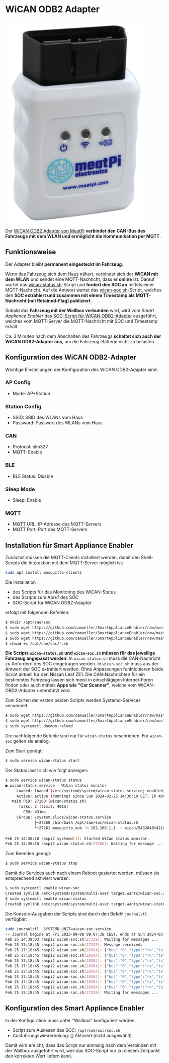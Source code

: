 # WiCAN ODB2 Adapter

![meatPi](../../pics/meatPi.png)

Der [WiCAN ODB2 Adapter von MeatPi](https://www.meatpi.com/products/wican) **verbindet den CAN-Bus des Fahrzeugs mit dem WLAN und ermöglicht die Kommunikation per MQTT**.

## Funktionsweise
Der Adapter bleibt **permanent eingesteckt im Fahrzeug**.

Wenn das Fahrzeug sich dem Haus nähert, verbindet sich der **WiCAN mit dem WLAN** und sendet eine MQTT-Nachticht, dass er **online** ist. Darauf wartet das [wican-status.sh](https://github.com/camueller/SmartApplianceEnabler/raw/master/run/soc/wican/wican-status.sh)-Script und **fordert den SOC an** mittels einer MQTT-Nachricht. Auf die Antwort wartet das [wican-soc.sh](https://github.com/camueller/SmartApplianceEnabler/raw/master/run/soc/wican/wican-soc.sh)-Script, welches den **SOC extrahiert und zusammen mit einem Timestamp als MQTT-Nachricht (mit Retained-Flag) publiziert**.

Sobald das **Fahrzeug mit der Wallbox verbunden** wird, wird vom *Smart Appliance Enabler* das [SOC-Script für WiCAN ODB2-Adapter](https://github.com/camueller/SmartApplianceEnabler/raw/master/run/soc/wican/soc.sh) ausgeführt, welches vom MQTT-Server die MQTT-Nachricht mit SOC und Timestamp erhält.

Ca. 3 Minuten nach dem Abschalten des Fahrzeugs **schaltet sich auch der WiCAN ODB2-Adapter aus**, um die Fahrzeug-Batterie nicht zu belasten.

## Konfiguration des WiCAN ODB2-Adapter

Wichtige Einstellungen der Konfiguration des WiCAN ODB2-Adapter sind:

### AP Config
- Mode: AP+Station

### Station Config
- SSID: SSID des WLANs vom Haus
- Password: Passwort des WLANs vom Haus

### CAN
- Protocol: elm327
- MQTT: Enable

### BLE
- BLE Status: Disable

### Sleep Mode
- Sleep: Enable

### MQTT
- MQTT URL: IP-Adresse des MQTT-Servers
- MQTT Port: Port des MQTT-Servers

## Installation für Smart Appliance Enabler

Zunächst müssen die MQTT-Clients installiert werden, damit den Shell-Scripts die Interaktion mit dem MQTT-Server möglich ist:

```bash
sudo apt install mosquitto-clients
```
Die  Installation

- des Scripts für das Monitoring des WiCAN-Status
- des Scripts zum Abruf des SOC
- SOC-Script für WiCAN ODB2-Adapter

erfolgt mit folgenden Befehlen:

```bash
$ mkdir /opt/sae/soc
$ sudo wget https://github.com/camueller/SmartApplianceEnabler/raw/master/run/soc/wican/wican-status.sh -P /opt/sae/soc
$ sudo wget https://github.com/camueller/SmartApplianceEnabler/raw/master/run/soc/wican/wican-soc.sh -P /opt/sae/soc
$ sudo wget https://github.com/camueller/SmartApplianceEnabler/raw/master/run/soc/wican/soc.sh -P /opt/sae/soc
$ chmod +x /opt/sae/soc/*.sh
```

**Die Scripts `wican-status.sh` und `wican-soc.sh` müssen für das jeweilige Fahrzeug angepasst werden**: In `wican-status.sh` muss die CAN-Nachricht zu Anfordern des SOC eingetragen werden.  In `wican-soc.sh` muss aus der Antwort der SOC extrahiert werden. Ohne Anpassungen funktionieren beide Script aktuell für den Nissan Leaf ZE1. Die CAN-Nachrichten für ein bestimmtes Fahrzeug lassen sich meist in einschlägigen Internet-Foren finden oder auch mittels **Apps wie "Car Scanner"**, welche vom WiCAN-OBD2-Adapter unterstützt wird.

Zum Starten der ersten beiden Scripts werden Systemd-Services verwendet: 
```bash
$ sudo wget https://github.com/camueller/SmartApplianceEnabler/raw/master/run/lib/systemd/system/wican-status.service -P /lib/systemd/system
$ sudo wget https://github.com/camueller/SmartApplianceEnabler/raw/master/run/lib/systemd/system/wican-soc.service -P /lib/systemd/system
$ sudo systemctl daemon-reload
```

Die nachfolgende Befehle sind nur für `wican-status` beschrieben. Für `wican-soc` gelten sie analog.

Zum Start genügt:

```bash
$ sudo service wican-status start
```

Der Status lässt sich wie folgt anzeigen:

```bash
$ sudo service wican-status status
● wican-status.service - WiCan status monitor
     Loaded: loaded (/etc/systemd/system/wican-status.service; enabled; vendor preset: enabled)
     Active: active (running) since Sun 2024-02-25 14:36:10 CET; 1h 40min ago
   Main PID: 27260 (wican-status.sh)
      Tasks: 2 (limit: 4915)
        CPU: 431ms
     CGroup: /system.slice/wican-status.service
             ├─27260 /bin/bash /opt/sae/soc/wican-status.sh
             └─27261 mosquitto_sub -h 192.168.1.1 -t wican/5432048f421d/status -C 1

Feb 25 14:36:10 raspi2 systemd[1]: Started WiCan status monitor.
Feb 25 14:36:10 raspi2 wican-status.sh[27260]: Waiting for message ...
```

Zum Beenden genügt:

```bash
$ sudo service wican-status stop
```

Damit die Services auch nach einem Reboot gestartet werden, müssen sie entsprechend aktiviert werden:
```bash
$ sudo systemctl enable wican-soc
Created symlink /etc/systemd/system/multi-user.target.wants/wican-soc.service → /etc/systemd/system/wican-soc.service.
$ sudo systemctl enable wican-status
Created symlink /etc/systemd/system/multi-user.target.wants/wican-status.service → /etc/systemd/system/wican-status.service.
```

Die Konsole-Ausgaben der Scripts sind durch den Befehl `journalctl` verfügbar:
```bash
sudo journalctl _SYSTEMD_UNIT=wican-soc.service
-- Journal begins at Fri 2023-09-08 09:07:38 CEST, ends at Sun 2024-03-17 08:08:08 CET. --
Feb 25 14:39:03 raspi2 wican-soc.sh[27329]: Waiting for messages ...
Feb 25 17:18:45 raspi2 wican-soc.sh[27329]: Message received:
Feb 25 17:18:45 raspi2 wican-soc.sh[28304]: {"bus":"0","type":"rx","ts":6802,"frame":[{"id":1979,"dlc":8,"rtr":false,"extd":false,"data":[16,53,97,1,255,255,252,24]}]}
Feb 25 17:18:45 raspi2 wican-soc.sh[28304]: {"bus":"0","type":"rx","ts":6919,"frame":[{"id":1979,"dlc":8,"rtr":false,"extd":false,"data":[33,2,175,255,255,252,79,255]}]}
Feb 25 17:18:45 raspi2 wican-soc.sh[28304]: {"bus":"0","type":"rx","ts":6929,"frame":[{"id":1979,"dlc":8,"rtr":false,"extd":false,"data":[34,255,244,72,6,138,48,212]}]}
Feb 25 17:18:45 raspi2 wican-soc.sh[28304]: {"bus":"0","type":"rx","ts":6939,"frame":[{"id":1979,"dlc":8,"rtr":false,"extd":false,"data":[35,148,76,56,207,3,145,0]}]}
Feb 25 17:18:45 raspi2 wican-soc.sh[28304]: {"bus":"0","type":"rx","ts":6942,"frame":[{"id":1979,"dlc":8,"rtr":false,"extd":false,"data":[36,1,112,0,36,0,0,11]}]}
Feb 25 17:18:45 raspi2 wican-soc.sh[28304]: {"bus":"0","type":"rx","ts":6958,"frame":[{"id":1979,"dlc":8,"rtr":false,"extd":false,"data":[37,179,232,0,15,180,27,128]}]}
Feb 25 17:18:45 raspi2 wican-soc.sh[28304]: {"bus":"0","type":"rx","ts":6962,"frame":[{"id":1979,"dlc":8,"rtr":false,"extd":false,"data":[38,0,5,255,255,252,79,255]}]}
Feb 25 17:18:45 raspi2 wican-soc.sh[28304]: {"bus":"0","type":"rx","ts":6978,"frame":[{"id":1979,"dlc":8,"rtr":false,"extd":false,"data":[39,255,252,170,1,174,255,255]}]}
Feb 25 17:18:45 raspi2 wican-soc.sh[27329]: Waiting for messages ...
```

## Konfiguration des Smart Appliance Enabler
In der Konfiguration muss unter "Wallbox" konfiguriert werden:

- Script zum Auslesen des SOC: `/opt/sae/soc/soc.sh`
- Ausführungswiederholung: [] Aktiviert (nicht ausgewählt)

Damit wird ereicht, dass das Script nur einmalig nach dem Verbinden mit der Wallbox ausgeführt wird, weil das SOC-Script nur zu diesem Zeitpunkt den korrekten Wert liefern kann.
